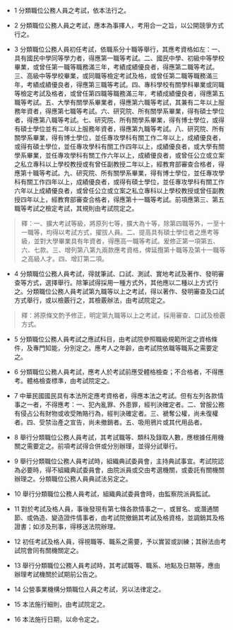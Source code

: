 * 1 分類職位公務人員之考試，依本法行之。

* 2 分類職位公務人員之考試，應本為事擇人，考用合一之旨，以公開競爭方式行之。

* 3 分類職位公務人員初任考試，依職系分十職等舉行，其應考資格如左：一、具有國民中學同等學力者，得應第一職等考試。二、國民中學、初級中等學校畢業，或曾任第一職等職務滿三年，考績成績優良者，得應第二職等考試。三、高級中等學校畢業，或同職等檢定考試及格，或曾任第二職等職務滿三年，考績成績優良者，得應第三職等考試。四、專科學校有關學科畢業或同職等檢定考試及格者，或曾任第四職等職務滿三年，考績成績優良者，得應第五職等考試。五、大學有關學系畢業者，得應第六職等考試，其兼有二年以上服務年資者，得應第七職等考試。六、研究院、所有關學系畢業，得有碩士學位者，得應第八職等考試。七、研究院、所有關學系畢業，得有博士學位，或得有碩士學位並有二年以上服務年資者，得應第九職等考試。八、研究院、所有關學系畢業，得有博士學位，並任專攻學科有關工作二年以上，成績優良者，或得有碩士學位，並任專攻學科有關工作四年以上，成績優良者，或大學有關學系畢業，並任專攻學科有關工作六年以上，成績優良者，或曾任公立或立案之私立專科以上學校教授或有曾任副教授二年以上，經教育部審查合格者，得應第十職等考試。九、研究院、所有關學系畢業，得有博士學位，並任專攻學科有關工作四年以上，成績優良者，或得有碩士學位，並任專攻學科有關工作六年以上成績優良者，或曾任公立或立案之私立專科以上學校教授或曾任副教授四年以上，經教育部審查合格者，得應第十一職等考試。前項應第三、第五職等考試之檢定考試，其規則由考試院定之。

> 釋：一、擴大考試等級，將原列七等，擴大為十等，除第四職等外，一至十一職等，均得以考試方式，擢拔人員。二、提高具有碩士學位者之應考等級，並對大學畢業具有年資者，得應高一職等考試。爰修正第一項第五、六、七款。三、增列第八第九兩款應考資格，俾延攬第十職等及第十一職等之高級人才。四、增訂第二項。

* 4 分類職位公務人員考試，得就筆試、口試、測試、實地考試及著作、發明審查等方式，選擇舉行。除筆試得採用一種方式外，其他應以二種以上方式行之。分類職位公務人員考試第九職等以上之考試，得以著作、發明審查及口試方式舉行，或以檢覈行之，其檢覈辦法，由考試院定之。

> 釋：將原條文酌予修正，明定第九職等以上之考試，採用審查、口試及檢覈方式。

* 5 分類職位公務人員考試之應試科目，由考試院參照職級規範所定之資格條件，及專門知能，分別定之。應考人之年齡，由考試院依職等職系之需要定之。

* 6 分類職位公務人員考試，應考人於考試前應受體格檢查；不合格者，不得應考。體格檢查標準，由考試院定之。

* 7 中華民國國民具有本法所定應考資格者，得應本法之考試。但有左列各款情事之一者，不得應考：一、犯內亂罪、外患罪，經判決確定者。二、曾服公務有侵占公有財物或收受賄賂行為，經判決確定者。三、褫奪公權，尚未復權者。四、受禁治產之宣告，尚未撤銷者。五、吸用鴉片或其代用品者。

* 8 舉行分類職位公務人員考試，其考試職等、類科及錄取人數，應根據任用機關之需要定之。前項考試得合併或分別辦理，並得分試舉行。

* 9 舉行分類職位公務人員考試時，組織典試委員會，主持典試事宜。考試院認為必要時，得不組織典試委員會，由院派員或交由考選機關，或委託有關機關辦理之。分類職位公務人員典試法另定之。

* 10 舉行分類職位公務人員考試，組織典試委員會時，由監察院派員監試。

* 11 對於考試及格人員，事後發現有第七條各款情事之一，或冒名、或潛通關節、或偽造、變造證件情事者，由考試院撤銷其考試及格資格，並調銷其及格證書；如涉及刑事，得移送法院辦理。

* 12 初任考試及格人員，得視職等、職系之需要，予以實習或訓練；其辦法由考試院會同有關機關定之。

* 13 舉行分類職位公務人員考試時，其考試職等、職系、地點及日期等，應由辦理考試機關於試期前公告之。

* 14 公營事業機構分類職位人員之考試，另以法律定之。

* 15 本法施行細則，由考試院定之。

* 16 本法施行日期，以命令定之。

